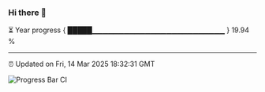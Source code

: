 ### Hi there 👋

⏳ Year progress { █████▁▁▁▁▁▁▁▁▁▁▁▁▁▁▁▁▁▁▁▁▁▁▁▁▁ } 19.94 %

---

⏰ Updated on Fri, 14 Mar 2025 18:32:31 GMT

![Progress Bar CI](https://github.com/DhruviPatel157/GitHub-Actions-Demo/workflows/Progress%20Bar%20CI/badge.svg)
